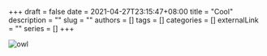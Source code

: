 +++ 
draft = false
date = 2021-04-27T23:15:47+08:00
title = "Cool"
description = ""
slug = ""
authors = []
tags = []
categories = []
externalLink = ""
series = []
+++

![owl](/images/owl.png)